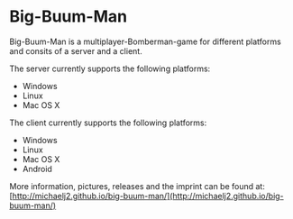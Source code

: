 # Big-Buum-Man

Big-Buum-Man is a multiplayer-Bomberman-game for different platforms and consits of
a server and a client.


The server currently supports the following platforms:


* Windows
* Linux
* Mac OS X


The client currently supports the following platforms:

* Windows
* Linux
* Mac OS X
* Android


More information, pictures, releases and the imprint can be found at: [http://michaelj2.github.io/big-buum-man/](http://michaelj2.github.io/big-buum-man/)
